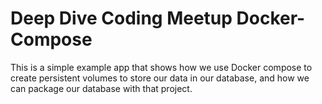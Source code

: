 # Deep Dive Coding Meetup Docker-Compose
This is a simple example app that shows how we use Docker compose to create persistent volumes to store our data in our database, and how we can package our database with that project.
